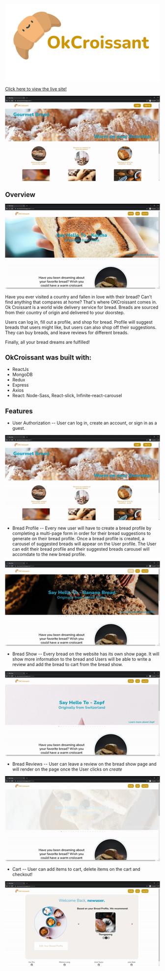 <p align="center">
  <img src="https://github.com/arieltlr/okcroissant/blob/main/frontend/src/images/OkCroissantLogo.png" />
</p>

[Click here to view the live site!](https://okcroissant.herokuapp.com/#/)
<p align="center">
  <img src="https://github.com/arieltlr/okcroissant/blob/main/gifs/splash.gif" />
</p>

## Overview

<p align="center">
  <img src="https://github.com/arieltlr/okcroissant/blob/main/gifs/main.gif" />
</p>

Have you ever visited a country and fallen in love with their bread? Can't find anything that compares at home? That's where OKCroissant comes in. Ok Croissant is a world wide delivery service for bread. Breads are sourced from their country of origin and delivered to your doorstep.

Users can log in, fill out a profile, and shop for bread. Profile will suggest breads that users might like, but users can also shop off their suggestions. They can buy breads, and leave reviews for different breads.

Finally, all your bread dreams are fulfilled!

## OkCroissant was built with: 
* ReactJs
* MongoDB
* Redux
* Express
* Axios 
* React: Node-Sass, React-slick, Infinite-react-carousel

## Features 
+ User Authorization -- User can log in, create an account, or sign in as a guest.


<p align="center">
  <img src="https://github.com/arieltlr/okcroissant/blob/main/gifs/auth.gif" />
</p>


+ Bread Profile -- Every new user will have to create a bread profile by completing a multi-page form in order for their bread suggestions to generate on their bread profile. Once a bread profile is created, a carousel of suggested breads will appear on the User profile. The User can edit their bread profile and their suggested breads carousel will accomdate to the new bread profile.


<p align="center">
  <img src="https://github.com/arieltlr/okcroissant/blob/main/gifs/breadprofile.gif" />
</p>


+ Bread Show -- Every bread on the website has its own show page. It will show more information to the bread and Users will be able to write a review and add the bread to cart from the bread show.


<p align="center">
  <img src="https://github.com/arieltlr/okcroissant/blob/main/gifs/breadshow.gif" />
</p>


+ Bread Reviews -- User can leave a review on the bread show page and will render on the page once the User clicks on *create*


<p align="center">
  <img src="https://github.com/arieltlr/okcroissant/blob/main/gifs/reviews.gif" />
</p>


+ Cart -- User can add items to cart, delete items on the cart and checkout!


<p align="center">
  <img src="https://github.com/arieltlr/okcroissant/blob/main/gifs/cart.gif" />
</p>

